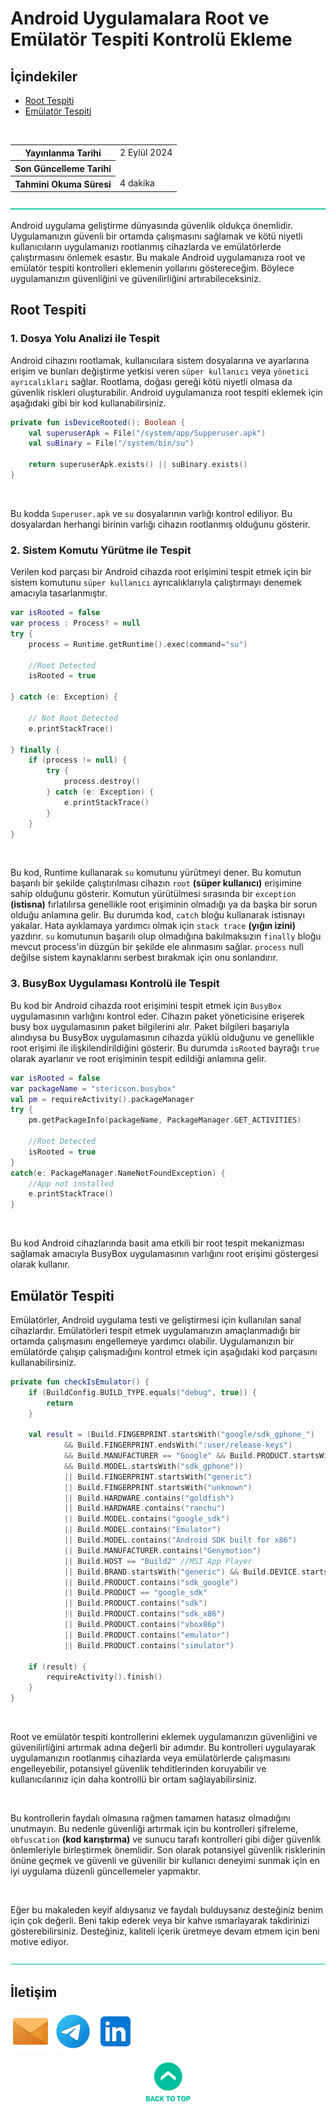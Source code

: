 # Android Uygulamalara Root ve Emülatör Tespiti Kontrolü Ekleme

## **İçindekiler**

- [Root Tespiti](#root-tespiti)
- [Emülatör Tespiti](#emülatör-tespiti)

<br>

<table>
  <tr>
    <th style="font-weight: bold;">Yayınlanma Tarihi</th>
    <td>2 Eylül 2024</td>
  </tr>
  <tr>
    <th style="font-weight: bold;">Son Güncelleme Tarihi</th>
    <td></td>
  </tr>
  <tr>
    <th style="font-weight: bold;">Tahmini Okuma Süresi</th>
    <td>4 dakika</td>
  </tr>
</table>


![-----------------------------------------------------](../../../Readme%20Resources/Line.png)

Android uygulama geliştirme dünyasında güvenlik oldukça önemlidir. Uygulamanızın güvenli bir ortamda çalışmasını sağlamak ve kötü niyetli
kullanıcıların uygulamanızı rootlanmış cihazlarda ve emülatörlerde çalıştırmasını önlemek esastır. Bu makale Android uygulamanıza root ve emülatör
tespiti kontrolleri eklemenin yollarını göstereceğim. Böylece uygulamanızın güvenliğini ve güvenilirliğini artırabileceksiniz.


## Root Tespiti

### 1. Dosya Yolu Analizi ile Tespit

Android cihazını rootlamak, kullanıcılara sistem dosyalarına ve ayarlarına erişim ve bunları değiştirme yetkisi veren `süper kullanıcı`
veya `yönetici ayrıcalıkları` sağlar. Rootlama, doğası gereği kötü niyetli olmasa da güvenlik riskleri oluşturabilir.
Android uygulamanıza root tespiti eklemek için aşağıdaki gibi bir kod kullanabilirsiniz.

```kotlin
private fun isDeviceRooted(): Boolean {
    val superuserApk = File("/system/app/Supperuser.apk")
    val suBinary = File("/system/bin/su")

    return superuserApk.exists() || suBinary.exists()
}
```

<br>

Bu kodda `Superuser.apk` ve `su` dosyalarının varlığı kontrol ediliyor. Bu dosyalardan herhangi birinin varlığı cihazın rootlanmış olduğunu gösterir.


### 2. Sistem Komutu Yürütme ile Tespit

Verilen kod parçası bir Android cihazda root erişimini tespit etmek için bir sistem komutunu `süper kullanıcı`
ayrıcalıklarıyla çalıştırmayı denemek amacıyla tasarlanmıştır.

```kotlin
var isRooted = false
var process : Process? = null
try {
    process = Runtime.getRuntime().exec(command="su")

    //Root Detected
    isRooted = true

} catch (e: Exception) {

    // Not Root Detected
    e.printStackTrace()
    
} finally {
    if (process != null) {
        try {
            process.destroy()
        } catch (e: Exception) {
            e.printStackTrace()
        }
    }
}
```

<br>

Bu kod, Runtime kullanarak `su` komutunu yürütmeyi dener. Bu komutun başarılı bir şekilde çalıştırılması cihazın `root` **(süper kullanıcı)** erişimine
sahip olduğunu gösterir. Komutun yürütülmesi sırasında bir `exception` **(istisna)** fırlatılırsa genellikle root erişiminin
olmadığı ya da başka bir sorun olduğu anlamına gelir. Bu durumda kod, `catch` bloğu kullanarak istisnayı yakalar.
Hata ayıklamaya yardımcı olmak için `stack trace` **(yığın izini)** yazdırır. `su` komutunun başarılı olup olmadığına
bakılmaksızın `finally` bloğu mevcut process'in düzgün bir şekilde ele alınmasını sağlar. `process` null değilse sistem kaynaklarını
serbest bırakmak için onu sonlandırır.


### 3. BusyBox Uygulaması Kontrolü ile Tespit

Bu kod bir Android cihazda root erişimini tespit etmek için `BusyBox` uygulamasının varlığını kontrol eder. Cihazın paket yöneticisine
erişerek busy box uygulamasının paket bilgilerini alır. Paket bilgileri başarıyla alındıysa bu BusyBox uygulamasının cihazda yüklü olduğunu
ve genellikle root erişimi ile ilişkilendirildiğini gösterir. Bu durumda `isRooted` bayrağı `true` olarak ayarlanır ve root erişiminin
tespit edildiği anlamına gelir.

```kotlin
var isRooted = false
var packageName = "stericson.busybox"
val pm = requireActivity().packageManager
try {
    pm.getPackageInfo(packageName, PackageManager.GET_ACTIVITIES)

    //Root Detected
    isRooted = true
}
catch(e: PackageManager.NameNotFoundException) {
    //App not installed
    e.printStackTrace()
}
```

<br>

Bu kod Android cihazlarında basit ama etkili bir root tespit mekanizması sağlamak amacıyla BusyBox uygulamasının varlığını
root erişimi göstergesi olarak kullanır.


## Emülatör Tespiti

Emülatörler, Android uygulama testi ve geliştirmesi için kullanılan sanal cihazlardır. Emülatörleri tespit etmek uygulamanızın
amaçlanmadığı bir ortamda çalışmasını engellemeye yardımcı olabilir. Uygulamanızın bir emülatörde çalışıp çalışmadığını kontrol
etmek için aşağıdaki kod parçasını kullanabilirsiniz.

```kotlin
private fun checkIsEmulator() {
    if (BuildConfig.BUILD_TYPE.equals("debug", true)) {
        return
    }

    val result = (Build.FINGERPRINT.startsWith("google/sdk_gphone_")
            && Build.FINGERPRINT.endsWith(":user/release-keys")
            && Build.MANUFACTURER == "Google" && Build.PRODUCT.startsWith("sdk_gphone") && Build.BRAND == "google"
            && Build.MODEL.startsWith("sdk_gphone"))
            || Build.FINGERPRINT.startsWith("generic")
            || Build.FINGERPRINT.startsWith("unknown")
            || Build.HARDWARE.contains("goldfish")
            || Build.HARDWARE.contains("ranchu")
            || Build.MODEL.contains("google_sdk")
            || Build.MODEL.contains("Emulator")
            || Build.MODEL.contains("Android SDK built for x86")
            || Build.MANUFACTURER.contains("Genymotion")
            || Build.HOST == "Build2" //MSI App Player
            || Build.BRAND.startsWith("generic") && Build.DEVICE.startsWith("generic")
            || Build.PRODUCT.contains("sdk_google")
            || Build.PRODUCT == "google_sdk"
            || Build.PRODUCT.contains("sdk")
            || Build.PRODUCT.contains("sdk_x86")
            || Build.PRODUCT.contains("vbox86p")
            || Build.PRODUCT.contains("emulator")
            || Build.PRODUCT.contains("simulator")

    if (result) {
        requireActivity().finish()
    }
}
```

<br>

Root ve emülatör tespiti kontrollerini eklemek uygulamanızın güvenliğini ve güvenilirliğini artırmak adına değerli bir adımdır.
Bu kontrolleri uygulayarak uygulamanızın rootlanmış cihazlarda veya emülatörlerde çalışmasını engelleyebilir, potansiyel güvenlik
tehditlerinden koruyabilir ve kullanıcılarınız için daha kontrollü bir ortam sağlayabilirsiniz.

<br>

Bu kontrollerin faydalı olmasına rağmen tamamen hatasız olmadığını unutmayın. Bu nedenle güvenliği artırmak için bu kontrolleri
şifreleme, `obfuscation` **(kod karıştırma)** ve sunucu tarafı kontrolleri gibi diğer güvenlik önlemleriyle birleştirmek önemlidir.
Son olarak potansiyel güvenlik risklerinin önüne geçmek ve güvenli ve güvenilir bir kullanıcı deneyimi sunmak için en iyi
uygulama düzenli güncellemeler yapmaktır.

<br>

Eğer bu makaleden keyif aldıysanız ve faydalı bulduysanız desteğiniz benim için çok değerli. Beni takip ederek veya bir kahve
ısmarlayarak takdirinizi gösterebilirsiniz. Desteğiniz, kaliteli içerik üretmeye devam etmem için beni motive ediyor.


![-----------------------------------------------------](../../../Readme%20Resources/Line.png)

## İletişim

<a href="mailto:info@mustafatoktas.com"             ><img src="../../../Readme Resources/Communication/Mail.png"     alt="Mail"     width="64"/></a>
<a href="https://t.me/mustafatoktas00"              ><img src="../../../Readme Resources/Communication/Telegram.png" alt="Telegram" width="64"/></a>
<a href="https://www.linkedin.com/in/mustafatoktas/"><img src="../../../Readme Resources/Communication/LinkedIn.png" alt="LinkedIn" width="64"/></a>

<div align="center">
  <a href="#android-uygulamalara-root-ve-emülatör-tespiti-kontrolü-ekleme"><img src="../../../Readme Resources/Back to Top.png" alt="Back to Top" height="64"/></a>
</div>